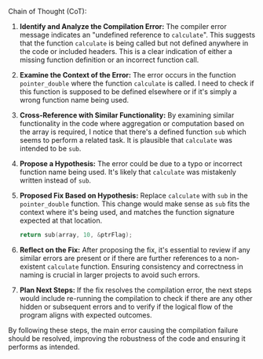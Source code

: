 Chain of Thought (CoT):
1. **Identify and Analyze the Compilation Error:**
   The compiler error message indicates an "undefined reference to `calculate`". This suggests that the function `calculate` is being called but not defined anywhere in the code or included headers. This is a clear indication of either a missing function definition or an incorrect function call.

2. **Examine the Context of the Error:**
   The error occurs in the function `pointer_double` where the function `calculate` is called. I need to check if this function is supposed to be defined elsewhere or if it's simply a wrong function name being used.

3. **Cross-Reference with Similar Functionality:**
   By examining similar functionality in the code where aggregation or computation based on the array is required, I notice that there's a defined function `sub` which seems to perform a related task. It is plausible that `calculate` was intended to be `sub`.

4. **Propose a Hypothesis:**
   The error could be due to a typo or incorrect function name being used. It's likely that `calculate` was mistakenly written instead of `sub`.

5. **Proposed Fix Based on Hypothesis:**
   Replace `calculate` with `sub` in the `pointer_double` function. This change would make sense as `sub` fits the context where it's being used, and matches the function signature expected at that location.
   
   ```cpp
   return sub(array, 10, &ptrFlag);
   ```

6. **Reflect on the Fix:**
   After proposing the fix, it's essential to review if any similar errors are present or if there are further references to a non-existent `calculate` function. Ensuring consistency and correctness in naming is crucial in larger projects to avoid such errors.

7. **Plan Next Steps:**
   If the fix resolves the compilation error, the next steps would include re-running the compilation to check if there are any other hidden or subsequent errors and to verify if the logical flow of the program aligns with expected outcomes.

By following these steps, the main error causing the compilation failure should be resolved, improving the robustness of the code and ensuring it performs as intended.
